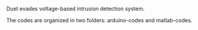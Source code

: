 Duet evades voltage-based intrusion detection system.

The codes are organized in two folders: arduino-codes and matlab-codes. 

